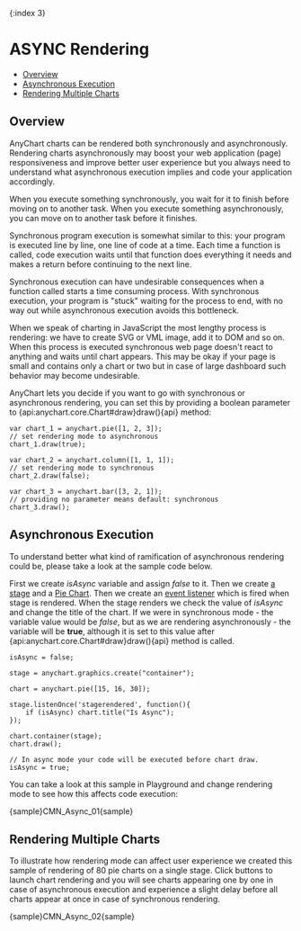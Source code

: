 {:index 3}

ASYNC Rendering
======================

* [Overview](#overview)
* [Asynchronous Execution](#asynchronous_execution)
* [Rendering Multiple Charts](#rendering_multiple_charts)

## Overview

AnyChart charts can be rendered both synchronously and asynchronously. Rendering charts asynchronously may boost your web application (page) responsiveness and improve better user experience but you always need to understand what asynchronous execution implies and code your application accordingly.

When you execute something synchronously, you wait for it to finish before moving on to another task. When you execute something asynchronously, you can move on to another task before it finishes.

Synchronous program execution is somewhat similar to this: your program is executed line by line, one line of code at a time. Each time a function is called, code execution waits until that function does everything it needs and makes a return before continuing to the next line.
 
Synchronous execution can have undesirable consequences when a function called starts a time consuming process.  With synchronous execution, your program is "stuck" waiting for the process to end, with no way out while asynchronous execution avoids this bottleneck. 

When we speak of charting in JavaScript the most lengthy process is rendering: we have to create SVG or VML image, add it to DOM and so on. When this process is executed synchronous web page doesn't react to anything and waits until chart appears. This may be okay if your page is small and contains only a chart or two but in case of large dashboard such behavior may become undesirable.

AnyChart lets you decide if you want to go with synchronous or asynchronous rendering, you can set this by providing a boolean parameter to {api:anychart.core.Chart#draw}draw(){api} method:

```
var chart_1 = anychart.pie([1, 2, 3]);
// set rendering mode to asynchronous
chart_1.draw(true);

var chart_2 = anychart.column([1, 1, 1]);
// set rendering mode to synchronous
chart_2.draw(false);  

var chart_3 = anychart.bar([3, 2, 1]);
// providing no parameter means default: synchronous
chart_3.draw();  
```

## Asynchronous Execution

To understand better what kind of ramification of asynchronous rendering could be, please take a look at the sample code below. 

First we create *isAsync* variable and assign *false* to it. Then we create [a stage](../Dashboards/Stage-Based_Layout) and a [Pie Chart](../Basic_Charts_Types/Pie-Doughnut_Charts). Then we create an [event listener](Event_Listeners) which is fired when stage is rendered. When the stage renders we check the value of *isAsync* and change the title of the chart. If we were in synchronous mode - the variable value would be *false*, but as we are rendering asynchronously - the variable will be **true**, although it is set to this value after {api:anychart.core.Chart#draw}draw(){api} method is called.

```
isAsync = false;

stage = anychart.graphics.create("container");

chart = anychart.pie([15, 16, 30]);

stage.listenOnce('stagerendered', function(){
    if (isAsync) chart.title("Is Async");
});

chart.container(stage);
chart.draw();

// In async mode your code will be executed before chart draw.
isAsync = true;
```

You can take a look at this sample in Playground and change rendering mode to see how this affects code execution:

{sample}CMN\_Async\_01{sample}

## Rendering Multiple Charts

To illustrate how rendering mode can affect user experience we created this sample of rendering of 80 pie charts on a single stage. Click buttons to launch chart rendering and you will see charts appearing one by one in case of asynchronous execution and experience a slight delay before all charts appear at once in case of synchronous rendering.

{sample}CMN\_Async\_02{sample}
